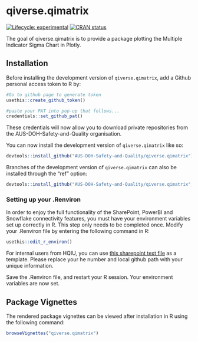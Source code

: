 
<!-- README.md is generated from README.Rmd. Please edit that file -->

# qiverse.qimatrix

<!-- badges: start -->

[![Lifecycle:
experimental](https://img.shields.io/badge/lifecycle-experimental-orange.svg)](https://lifecycle.r-lib.org/articles/stages.html#experimental)
[![CRAN
status](https://www.r-pkg.org/badges/version/qiverse.qimatrix)](https://CRAN.R-project.org/package=qiverse.qimatrix)

<!-- badges: end -->

The goal of qiverse.qimatrix is to provide a package plotting the Multiple
Indicator Sigma Chart in Plotly.

## Installation

Before installing the development version of `qiverse.qimatrix`, add a
Github personal access token to R by:

``` r
#Go to github page to generate token
usethis::create_github_token()

#paste your PAT into pop-up that follows...
credentials::set_github_pat()
```

These credentials will now allow you to download private repositories
from the AUS-DOH-Safety-and-Quality organisation.

You can now install the development version of `qiverse.qimatrix` like so:

``` r
devtools::install_github("AUS-DOH-Safety-and-Quality/qiverse.qimatrix")
```

Branches of the development version of `qiverse.qimatrix` can also be
installed through the “ref” option:

``` r
devtools::install_github("AUS-DOH-Safety-and-Quality/qiverse.qimatrix", ref = "branch-a")
```

### Setting up your .Renviron

In order to enjoy the full functionality of the SharePoint, PowerBI and
Snowflake connectivity features, you must have your environment
variables set up correctly in R. This step only needs to be completed
once. Modify your .Renviron file by entering the following command in R:

``` r
usethis::edit_r_environ()
```

For internal users from HQIU, you can use [this sharepoint text
file](https://wahealthdept.sharepoint.com/:t:/r/sites/SafetyandQualityIndicatorSetSQuIS/internal/SQuIS%20O365%20Confidential%20Documents/R/connectivity/example_renviron.txt)
as a template. Please replace your he number and local github path with
your unique information.

Save the .Renviron file, and restart your R session. Your environment
variables are now set.

## Package Vignettes

The rendered package vignettes can be viewed after installation in R
using the following command:

``` r
browseVignettes("qiverse.qimatrix")
```
